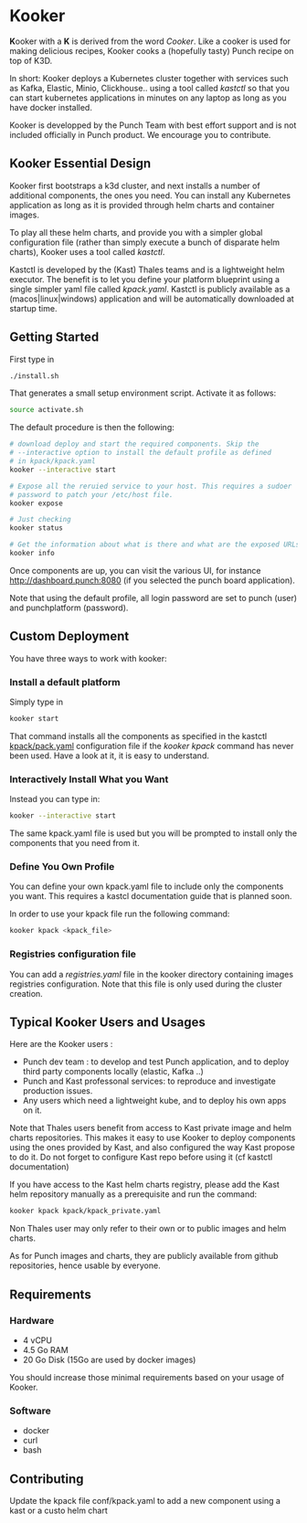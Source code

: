 # Kooker

**K**ooker with a **K** is derived from the word *Cooker*. Like a cooker is used for 
making delicious recipes, Kooker cooks a (hopefully tasty) Punch recipe on top of K3D.

In short: Kooker deploys a Kubernetes cluster together with services such as Kafka, 
Elastic, Minio, Clickhouse.. using a tool called *kastctl* so that you can start 
kubernetes applications in minutes on any laptop as long as you have docker installed.

Kooker is developped by the Punch Team with best effort support and is not included officially 
in Punch product. We encourage you to contribute.  

## Kooker Essential Design

Kooker first bootstraps a k3d cluster, and next installs a number of additional components, the
ones you need. You can install any Kubernetes application as long as it is provided through helm
charts and container images. 

To play all these helm charts, and provide you with a simpler global configuration file (rather than
simply execute a bunch of disparate helm charts), Kooker uses a tool called *kastctl*.

Kastctl is developed by the (Kast) Thales teams and is a lightweight helm executor. The benefit
is to let you define your platform blueprint using a single simpler yaml file called *kpack.yaml*. 
Kastctl is publicly available as a (macos|linux|windows) application and will be automatically
downloaded at startup time.

## Getting Started

First type in 
```sh
./install.sh 
```
That generates a small setup environment script. Activate it as follows:
```sh
source activate.sh 
```

The default procedure is then the following:

```sh
# download deploy and start the required components. Skip the
# --interactive option to install the default profile as defined
# in kpack/kpack.yaml
kooker --interactive start 

# Expose all the reruied service to your host. This requires a sudoer
# password to patch your /etc/host file.
kooker expose 

# Just checking
kooker status

# Get the information about what is there and what are the exposed URLs
kooker info
```

Once components are up, you can visit the various UI, for instance http://dashboard.punch:8080
(if you selected the punch board application). 

Note that using the default profile, all login password are set to punch (user) and punchplatform (password).


## Custom Deployment

You have three ways to work with kooker: 

### Install a default platform

Simply type in 
```sh
kooker start
```
That command installs all the components as specified in the kastctl [kpack/pack.yaml](./kpack/kpack.yaml)
configuration file if the *kooker kpack* command has never been used. Have a look at it, it is easy to understand.

### Interactively Install What you Want

Instead you can type in: 
```sh
kooker --interactive start
```
The same kpack.yaml file is used but you will be prompted to install only the components that 
you need from it. 

### Define You Own Profile 

You can define your own kpack.yaml file to include only the components you want. This requires
a kastcl documentation guide that is planned soon. 

In order to use your kpack file run the following command:

```sh
kooker kpack <kpack_file>
```
### Registries configuration file

You can add a *registries.yaml* file in the kooker directory containing images registries configuration.  Note that this file
is only used during the cluster creation.


## Typical Kooker Users and Usages 

Here are the Kooker users :

- Punch dev team : to develop and test Punch application, and to deploy third party components locally (elastic, Kafka ..)
- Punch and Kast professonal services: to reproduce and investigate production issues.
- Any users which need a lightweight kube, and to deploy his own apps on it.

Note that Thales users benefit from access to Kast private image and helm charts repositories. 
This makes it easy to use Kooker to deploy components using the ones provided by Kast, and also configured
the way Kast propose to do it. Do not forget to configure Kast repo before using it (cf kastctl documentation)

If you have access to the Kast helm charts registry, please add the Kast helm repository manually as a prerequisite and run the command:

```sh
kooker kpack kpack/kpack_private.yaml
```

Non Thales user may only refer to their own or to public images and helm charts. 

As for Punch images and charts, they are publicly available from github repositories, hence usable by
everyone. 

## Requirements

### Hardware
- 4 vCPU
- 4.5 Go RAM
- 20 Go Disk (15Go are used by docker images)

You should increase those minimal requirements based on your usage of Kooker.

### Software
- docker
- curl
- bash

## Contributing 

Update the kpack file conf/kpack.yaml to add a new component using a kast or a 
custo helm chart

